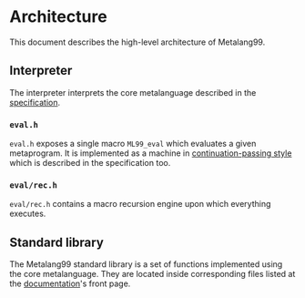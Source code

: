 # Architecture

This document describes the high-level architecture of Metalang99.

## Interpreter

The interpreter interprets the core metalanguage described in the [specification].

[specification]: https://github.com/Hirrolot/metalang99/blob/master/spec/spec.pdf

### `eval.h`

`eval.h` exposes a single macro `ML99_eval` which evaluates a given metaprogram. It is implemented as a machine in [continuation-passing style] which is described in the specification too.

[continuation-passing style]: https://en.wikipedia.org/wiki/Continuation-passing_style

### `eval/rec.h`

`eval/rec.h` contains a macro recursion engine upon which everything executes.

## Standard library

The Metalang99 standard library is a set of functions implemented using the core metalanguage. They are located inside corresponding files listed at the [documentation]'s front page.

[documentation]: https://metalang99.readthedocs.io/en/latest/
